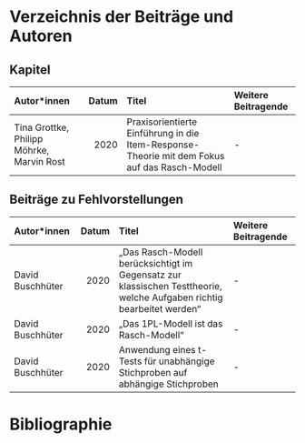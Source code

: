 # Verzeichnis der Beiträge und Autoren

## Kapitel


|Autor*innen                               | Datum|Titel                                                                                        |Weitere Beitragende |
|:-----------------------------------------|-----:|:--------------------------------------------------------------------------------------------|:-------------------|
|Tina Grottke, Philipp Möhrke, Marvin Rost |  2020|Praxisorientierte Einführung in die Item-Response-Theorie mit dem Fokus auf das Rasch-Modell |-                   |


## Beiträge zu Fehlvorstellungen


|Autor*innen      | Datum|Titel                                                                                                                 |Weitere Beitragende |
|:----------------|-----:|:---------------------------------------------------------------------------------------------------------------------|:-------------------|
|David Buschhüter |  2020|„Das Rasch-Modell berücksichtigt im Gegensatz zur klassischen Testtheorie, welche Aufgaben richtig bearbeitet werden“ |-                   |
|David Buschhüter |  2020|„Das 1PL-Modell ist das Rasch-Modell“                                                                                 |-                   |
|David Buschhüter |  2020|Anwendung eines t-Tests für unabhängige Stichproben auf abhängige Stichproben                                         |-                   |

# Bibliographie
